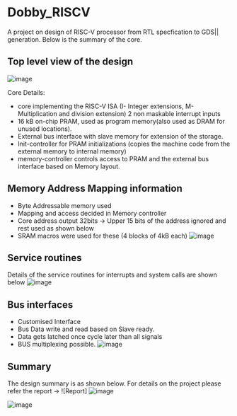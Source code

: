 # Dobby_RISCV
A project on design of RISC-V processor from RTL specfication to GDS|| generation. Below is the summary of the core.

## Top level view of the design
![image](https://user-images.githubusercontent.com/44490133/150550253-ed1a7a13-0fb4-4bd7-a99c-8d47656d2ecb.png)

Core Details:

- core implementing the RISC-V ISA (I- Integer extensions, M- Multiplication and division extension)  2 non maskable interrupt inputs 
- 16 kB on-chip PRAM, used as  program memory(also used as DRAM for unused locations). 
- External bus interface with slave memory for extension of the storage.  
- Init-controller for PRAM  initializations (copies the machine code from the external memory to internal memory)
- memory-controller controls access  to PRAM and the external bus interface based on Memory layout.

## Memory Address Mapping information
- Byte Addressable memory used
- Mapping and access decided in Memory controller
- Core address output 32bits -> Upper 15 bits of the address ignored and rest used as shown below
- SRAM macros were used for these (4 blocks of 4kB each)
![image](https://user-images.githubusercontent.com/44490133/150553761-feb06bc3-9035-4371-a908-90207ae05e74.png)

## Service routines

Details of the service routines for interrupts and system calls are shown below
![image](https://user-images.githubusercontent.com/44490133/150553952-4b5719f3-ebe7-40ec-9a6b-dc924b8ce3c0.png)

## Bus interfaces
- Customised Interface
- Bus Data write and read based on Slave ready.
- Data gets latched once cycle later than all signals
- BUS multiplexing possible.
![image](https://user-images.githubusercontent.com/44490133/150555011-fe095de6-25a7-4130-9b1b-f8f769d34fe3.png)


## Summary

The design summary is as shown below. For details on the project please refer the report -> ![Report]
![image](https://user-images.githubusercontent.com/44490133/150555238-69b29385-c32a-40ce-a604-2ccc57eb2c88.png)

![image](https://user-images.githubusercontent.com/44490133/150555831-aa46d2ff-9b18-418a-be24-7accec94fc5c.png)

